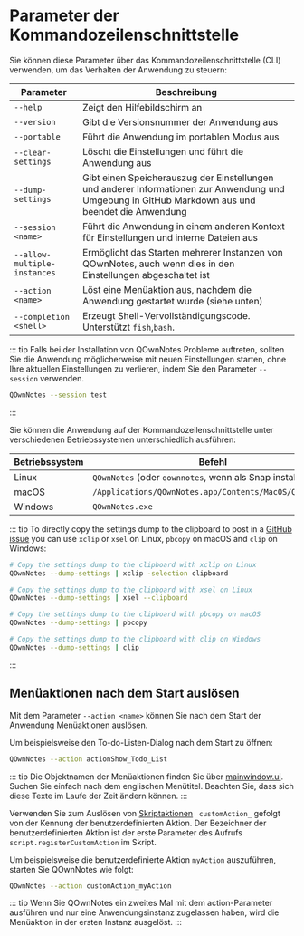 # Parameter der Kommandozeilenschnittstelle

Sie können diese Parameter über das Kommandozeilenschnittstelle (CLI) verwenden, um das Verhalten der Anwendung zu steuern:

| Parameter                    | Beschreibung                                                                                                                                      |
| ---------------------------- | ------------------------------------------------------------------------------------------------------------------------------------------------- |
| `--help`                     | Zeigt den Hilfebildschirm an                                                                                                                      |
| `--version`                  | Gibt die Versionsnummer der Anwendung aus                                                                                                         |
| `--portable`                 | Führt die Anwendung im portablen Modus aus                                                                                                        |
| `--clear-settings`           | Löscht die Einstellungen und führt die Anwendung aus                                                                                              |
| `--dump-settings`            | Gibt einen Speicherauszug der Einstellungen und anderer Informationen zur Anwendung und Umgebung in GitHub Markdown aus und beendet die Anwendung |
| `--session <name>`     | Führt die Anwendung in einem anderen Kontext für Einstellungen und interne Dateien aus                                                            |
| `--allow-multiple-instances` | Ermöglicht das Starten mehrerer Instanzen von QOwnNotes, auch wenn dies in den Einstellungen abgeschaltet ist                                     |
| `--action <name>`      | Löst eine Menüaktion aus, nachdem die Anwendung gestartet wurde (siehe unten)                                                                     |
| `--completion <shell>` | Erzeugt Shell-Vervollständigungscode. Unterstützt `fish`,`bash`.                                                                                  |

::: tip
Falls bei der Installation von QOwnNotes Probleme auftreten, sollten Sie die Anwendung möglicherweise mit neuen Einstellungen starten, ohne Ihre aktuellen Einstellungen zu verlieren, indem Sie den Parameter `--session` verwenden.

```bash
QOwnNotes --session test
```
:::

Sie können die Anwendung auf der Kommandozeilenschnittstelle unter verschiedenen Betriebssystemen unterschiedlich ausführen:

| Betriebssystem | Befehl                                                    |
| -------------- | --------------------------------------------------------- |
| Linux          | `QOwnNotes` (oder `qownnotes`, wenn als Snap installiert) |
| macOS          | `/Applications/QOwnNotes.app/Contents/MacOS/QOwnNotes`    |
| Windows        | `QOwnNotes.exe`                                           |

::: tip
To directly copy the settings dump to the clipboard to post in a [GitHub issue](https://github.com/pbek/QOwnNotes/issues) you can use `xclip` or `xsel` on Linux, `pbcopy` on macOS and `clip` on Windows:

```bash
# Copy the settings dump to the clipboard with xclip on Linux
QOwnNotes --dump-settings | xclip -selection clipboard

# Copy the settings dump to the clipboard with xsel on Linux
QOwnNotes --dump-settings | xsel --clipboard

# Copy the settings dump to the clipboard with pbcopy on macOS
QOwnNotes --dump-settings | pbcopy

# Copy the settings dump to the clipboard with clip on Windows
QOwnNotes --dump-settings | clip
```
:::

## Menüaktionen nach dem Start auslösen

Mit dem Parameter `--action <name>` können Sie nach dem Start der Anwendung Menüaktionen auslösen.

Um beispielsweise den To-do-Listen-Dialog nach dem Start zu öffnen:

```bash
QOwnNotes --action actionShow_Todo_List
```

::: tip
Die Objektnamen der Menüaktionen finden Sie über [mainwindow.ui](https://github.com/pbek/QOwnNotes/blob/main/src/mainwindow.ui). Suchen Sie einfach nach dem englischen Menütitel. Beachten Sie, dass sich diese Texte im Laufe der Zeit ändern können.
:::

Verwenden Sie zum Auslösen von [Skriptaktionen](../scripting/methods-and-objects.md#registering-a-custom-action) ` customAction_` gefolgt von der Kennung der benutzerdefinierten Aktion. Der Bezeichner der benutzerdefinierten Aktion ist der erste Parameter des Aufrufs `script.registerCustomAction` im Skript.

Um beispielsweise die benutzerdefinierte Aktion `myAction` auszuführen, starten Sie QOwnNotes wie folgt:

```bash
QOwnNotes --action customAction_myAction
```

::: tip
Wenn Sie QOwnNotes ein zweites Mal mit dem action-Parameter ausführen und nur eine Anwendungsinstanz zugelassen haben, wird die Menüaktion in der ersten Instanz ausgelöst.
:::
